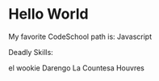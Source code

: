 # Hello World

My favorite CodeSchool path is: Javascript

Deadly Skills:

el wookie
Darengo
La Countesa
Houvres

